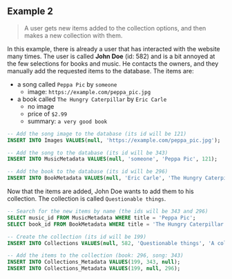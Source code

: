 ## Example 2
> A user gets new items added to the collection options, and then makes a new collection with them.

In this example, there is already a user that has interacted with the website many times. The user is called **John Doe** (id: 582) and is a bit annoyed at the few selections for books and music. He contacts the owners, and they manually add the requested items to the database. The items are:
* a song called `Peppa Pic` by `someone`
  * image: `https://example.com/peppa_pic.jpg`
* a book called `The Hungry Caterpillar` by `Eric Carle`
  * no image
  * price of `$2.99`
  * summary: `a very good book`

```sql
-- Add the song image to the database (its id will be 121)
INSERT INTO Images VALUES(null, 'https://example.com/peppa_pic.jpg');

-- Add the song to the database (its id will be 343)
INSERT INTO MusicMetadata VALUES(null, 'someone', 'Peppa Pic', 121);

-- Add the book to the database (its id will be 296)
INSERT INTO BookMetadata VALUES(null, 'Eric Carle', 'The Hungry Caterpillar', 2.99, 'a very good book', null);
```

Now that the items are added, John Doe wants to add them to his collection. The collection is called `Questionable things`.

```sql
-- Search for the new items by name (the ids will be 343 and 296)
SELECT music_id FROM MusicMetadata WHERE title = 'Peppa Pic';
SELECT book_id FROM BookMetadata WHERE title = 'The Hungry Caterpillar';

-- Create the collection (its id will be 199)
INSERT INTO Collections VALUES(null, 582, 'Questionable things', 'A collection of questionable things', CURRENT_TIMESTAMP);

-- Add the items to the collection (book: 296, song: 343)
INSERT INTO Collections_Metadata VALUES(199, 343, null);
INSERT INTO Collections_Metadata VALUES(199, null, 296);
```
